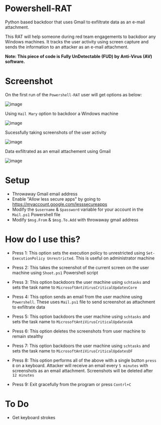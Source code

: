 # Powershell-RAT
Python based backdoor that uses Gmail to exfiltrate data as an e-mail attachment. 

This RAT will help someone during red team engagements to backdoor any Windows machines. It tracks the user activity using screen capture and sends the information to an attacker as an e-mail attachment.

<B>Note: This piece of code is Fully UnDetectable (FUD) by Anti-Virus (AV) software. </B>

# Screenshot
On the first run of the `Powershell-RAT` user will get options as below:

![image](https://user-images.githubusercontent.com/3501170/37453784-e926b64a-288c-11e8-9c8d-abaaf1b7dd3d.png)

Using `Hail Mary` option to backdoor a Windows machine

![image](https://user-images.githubusercontent.com/3501170/37453816-fdfffaea-288c-11e8-9a60-0adcd0dc4599.png)

Sucessfully taking screenshots of the user activity

![image](https://user-images.githubusercontent.com/3501170/37453833-0c7f3e78-288d-11e8-969e-5499cf53f2fd.png)

Data exfiltrated as an email attachement using Gmail

![image](https://user-images.githubusercontent.com/3501170/37453864-233384d0-288d-11e8-8699-e5dbe149925c.png)


# Setup
- Throwaway Gmail email address
- Enable "Allow less secure apps" by going to https://myaccount.google.com/lesssecureapps
- Modify the `$username` & `$password` variable for your account in the `Mail.ps1` Powershell file
- Modify `$msg.From` & `$msg.To.Add` with throwaway gmail address

# How do I use this?
- Press 1: This option sets the execution policy to unrestricted using `Set-ExecutionPolicy Unrestricted`. This is useful on administrator machine

- Press 2: This takes the screenshot of the current screen on the user machine using `Shoot.ps1` Powershell script

- Press 3: This option backdoors the user machine using `schtasks` and sets the task name to `MicrosoftAntiVirusCriticalUpdatesCore`

- Press 4: This option sends an email from the user machine using `Powershell`. These uses `Mail.ps1` file to send screenshot as attachment to exfiltrate data

- Press 5: This option backdoors the user machine using `schtasks` and sets the task name to `MicrosoftAntiVirusCriticalUpdatesUA`

- Press 6: This option deletes the screenshots from user machine to remain stealthy

- Press 7: This option backdoors the user machine using `schtasks` and sets the task name to `MicrosoftAntiVirusCriticalUpdatesDF`

- Press 8: This option performs all of the above with a single button `press 8` on a keyboard. Attacker will receive an email every `5 minutes` with screenshots as an email attachment. Screenshots will be deleted after `12 minutes`

- Press 9: Exit gracefully from the program or press `Contrl+C`

# To Do
- Get keyboard strokes
